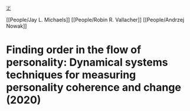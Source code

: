 [🇿](zotero://select/library/items/FASFRFND)

[[People/Jay L. Michaels]] [[People/Robin R. Vallacher]] [[People/Andrzej Nowak]] 
# Finding order in the flow of personality: Dynamical systems techniques for measuring personality coherence and change (2020)

